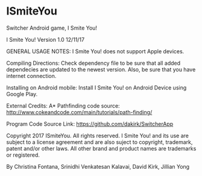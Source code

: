 # ISmiteYou
Switcher Android game, I Smite You!

I Smite You! Version 1.0 12/11/17

GENERAL USAGE NOTES: I Smite You! does not support Apple devices.

Compiling Directions: Check dependency file to be sure that all added dependecies are updated to the newest version. Also, be sure that you have internet connection.

Installing on Android mobile: Install I Smite You! on Android Device using Google Play.

External Credits: A* Pathfinding code source: http://www.cokeandcode.com/main/tutorials/path-finding/

Program Code Source
Link: https://github.com/dakirk/SwitcherApp

Copyright 2017 ISmiteYou. All rights reserved. I Smite You! and its use are subject to a license agreement and are also suject to copyright, trademark, patent and/or other laws. All other brand and product names are trademarks or registered.

By Christina Fontana, Srinidhi Venkatesan Kalavai, David Kirk, Jillian Yong
